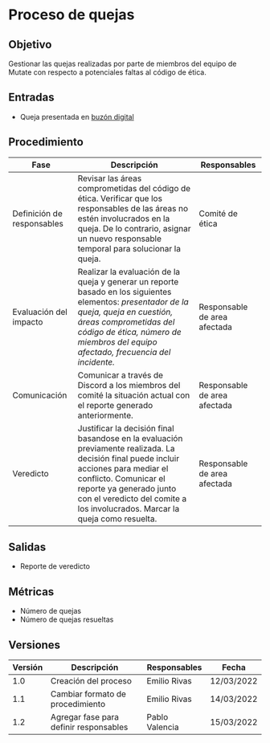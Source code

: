 # Proceso de quejas

## Objetivo

Gestionar las quejas realizadas por parte de miembros del equipo de Mutate con respecto a potenciales faltas al código de ética.

## Entradas

- Queja presentada en [buzón digital](https://forms.gle/Ew3GVu3yG4Hczxpw6)

## Procedimiento

| Fase          | Descripción         | Responsables        |
| ------------- | ------------------- | ------------------- |
| Definición de responsables | Revisar las áreas comprometidas del código de ética. Verificar que los responsables de las áreas no estén involucrados en la queja. De lo contrario, asignar un nuevo responsable temporal para solucionar la queja. | Comité de ética |
| Evaluación del impacto | Realizar la evaluación de la queja  y generar un reporte basado en los siguientes elementos: *presentador de la queja, queja en cuestión, áreas comprometidas del código de ética, número de miembros del equipo afectado, frecuencia del incidente.* | Responsable de area afectada |
| Comunicación | Comunicar a través de Discord a los miembros del comité la situación actual con el reporte generado anteriormente. | Responsable de area afectada |
| Veredicto | Justificar la decisión final basandose en la evaluación previamente realizada. La decisión final puede incluir acciones para mediar el conflicto. Comunicar el reporte ya generado junto con el veredicto del comite a los involucrados. Marcar la queja como resuelta. | Responsable de area afectada |

## Salidas

- Reporte de veredicto

## Métricas

- Número de quejas
- Número de quejas resueltas

## Versiones

| Versión | Descripción                      | Responsables   | Fecha      |
| ------- | -------------------------------- | -------------- | ---------- |
| 1.0     | Creación del proceso        | Emilio Rivas | 12/03/2022  |
| 1.1     | Cambiar formato de procedimiento | Emilio Rivas | 14/03/2022 |
| 1.2     | Agregar fase para definir responsables | Pablo Valencia | 15/03/2022 |
